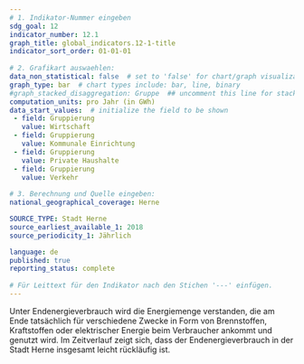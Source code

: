 ```yaml
---
# 1. Indikator-Nummer eingeben 
sdg_goal: 12
indicator_number: 12.1
graph_title: global_indicators.12-1-title
indicator_sort_order: 01-01-01
 
# 2. Grafikart auswaehlen: 
data_non_statistical: false  # set to 'false' for chart/graph visualization 
graph_type: bar  # chart types include: bar, line, binary 
#graph_stacked_disaggregation: Gruppe  ## uncomment this line for stacked bars. eplace 'Geschlecht' with the field of aggregation. 
computation_units: pro Jahr (in GWh)
data_start_values:  # initialize the field to be shown  
 - field: Gruppierung
   value: Wirtschaft
 - field: Gruppierung
   value: Kommunale Einrichtung
 - field: Gruppierung
   value: Private Haushalte
 - field: Gruppierung
   value: Verkehr
 
# 3. Berechnung und Quelle eingeben: 
national_geographical_coverage: Herne

SOURCE_TYPE: Stadt Herne
source_earliest_available_1: 2018
source_periodicity_1: Jährlich

language: de   
published: true 
reporting_status: complete
 
# Für Leittext für den Indikator nach den Stichen '---' einfügen. 
---
```

Unter Endenergieverbrauch wird die Energiemenge verstanden, die am Ende tatsächlich für verschiedene Zwecke in Form von Brennstoffen, Kraftstoffen oder elektrischer Energie beim Verbraucher ankommt und genutzt wird. Im Zeitverlauf zeigt sich, dass der Endenergieverbrauch in der Stadt Herne insgesamt leicht rückläufig ist. <br>
